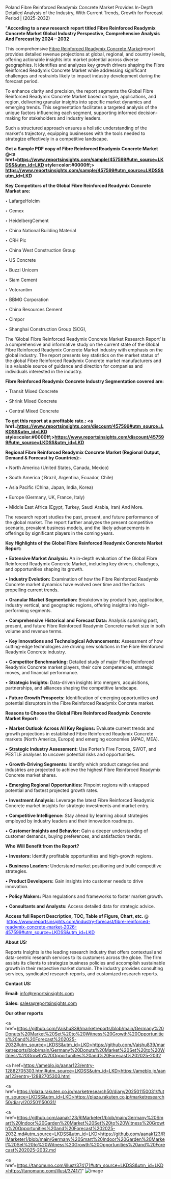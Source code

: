 Poland Fibre Reinforced Readymix Concrete Market Provides In-Depth Detailed Analysis of the Industry, With Current Trends, Growth for Forecast Period | (2025-2032)

"<strong>According to a new research report titled Fibre Reinforced Readymix Concrete Market Global Industry Perspective, Comprehensive Analysis And Forecast by 2024 – 2032</strong>

This comprehensive <a href=https://www.reportsinsights.com/sample/457599>Fibre Reinforced Readymix Concrete Market</a>report provides detailed revenue projections at global, regional, and country levels, offering actionable insights into market potential across diverse geographies. It identifies and analyzes key growth drivers shaping the Fibre Reinforced Readymix Concrete Market while addressing significant challenges and restraints likely to impact industry development during the forecast period.

To enhance clarity and precision, the report segments the Global Fibre Reinforced Readymix Concrete Market based on type, applications, and region, delivering granular insights into specific market dynamics and emerging trends. This segmentation facilitates a targeted analysis of the unique factors influencing each segment, supporting informed decision-making for stakeholders and industry leaders.

Such a structured approach ensures a holistic understanding of the market's trajectory, equipping businesses with the tools needed to strategize effectively in a competitive landscape.

<strong>Get a Sample PDF copy of Fibre Reinforced Readymix Concrete Market </strong><strong>@<a href=https://www.reportsinsights.com/sample/457599#utm_source=LKDSS&utm_id=LKD style=color:#0000ff;> https://www.reportsinsights.com/sample/457599#utm_source=LKDSS&utm_id=LKD</a></strong></font>

<strong>Key Competitors of the Global Fibre Reinforced Readymix Concrete Market are:</strong>

‣ LafargeHolcim

‣ Cemex

‣ HeidelbergCement

‣ China National Building Material

‣ CRH Plc

‣ China West Construction Group

‣ US Concrete

‣ Buzzi Unicem

‣ Siam Cement

‣ Votorantim

‣ BBMG Corporation

‣ China Resources Cement

‣ Cimpor

‣ Shanghai Construction Group (SCG),

The ‘Global Fibre Reinforced Readymix Concrete Market Research Report’ is a comprehensive and informative study on the current state of the Global Fibre Reinforced Readymix Concrete Market industry with emphasis on the global industry. The report presents key statistics on the market status of the global Fibre Reinforced Readymix Concrete market manufacturers and is a valuable source of guidance and direction for companies and individuals interested in the industry.

<strong>Fibre Reinforced Readymix Concrete Industry Segmentation covered are:</strong>

‣ Transit Mixed Concrete

‣ Shrink Mixed Concrete

‣ Central Mixed Concrete

<strong>To get this report at a profitable rate.: <a href=https://www.reportsinsights.com/discount/457599#utm_source=LKDSS&utm_id=LKD style=color:#0000ff;>https://www.reportsinsights.com/discount/457599#utm_source=LKDSS&utm_id=LKD</a></strong></font>

<strong>Regional Fibre Reinforced Readymix Concrete Market (Regional Output, Demand &amp; Forecast by Countries):-</strong>

• North America (United States, Canada, Mexico)

• South America ( Brazil, Argentina, Ecuador, Chile)

• Asia Pacific (China, Japan, India, Korea)

• Europe (Germany, UK, France, Italy)

• Middle East Africa (Egypt, Turkey, Saudi Arabia, Iran) And More.

The research report studies the past, present, and future performance of the global market. The report further analyzes the present competitive scenario, prevalent business models, and the likely advancements in offerings by significant players in the coming years.

<strong>Key Highlights of the Global Fibre Reinforced Readymix Concrete Market Report:</strong>

• <strong>Extensive Market Analysis:</strong> An in-depth evaluation of the Global Fibre Reinforced Readymix Concrete Market, including key drivers, challenges, and opportunities shaping its growth.

• <strong>Industry Evolution:</strong> Examination of how the Fibre Reinforced Readymix Concrete market dynamics have evolved over time and the factors propelling current trends.

• <strong>Granular Market Segmentation:</strong> Breakdown by product type, application, industry vertical, and geographic regions, offering insights into high-performing segments.

• <strong>Comprehensive Historical and Forecast Data:</strong> Analysis spanning past, present, and future Fibre Reinforced Readymix Concrete market size in both volume and revenue terms.

• <strong>Key Innovations and Technological Advancements:</strong> Assessment of how cutting-edge technologies are driving new solutions in the Fibre Reinforced Readymix Concrete industry.

• <strong>Competitor Benchmarking:</strong> Detailed study of major Fibre Reinforced Readymix Concrete market players, their core competencies, strategic moves, and financial performance.

• <strong>Strategic Insights:</strong> Data-driven insights into mergers, acquisitions, partnerships, and alliances shaping the competitive landscape.

• <strong>Future Growth Prospects:</strong> Identification of emerging opportunities and potential disruptors in the Fibre Reinforced Readymix Concrete market.

<strong>Reasons to Choose the Global Fibre Reinforced Readymix Concrete Market Report:</strong>

• <strong>Market Outlook Across All Key Regions:</strong> Evaluate current trends and growth projections in established Fibre Reinforced Readymix Concrete markets (North America, Europe) and emerging economies (APAC, MEA).

• <strong>Strategic Industry Assessment:</strong> Use Porter’s Five Forces, SWOT, and PESTLE analyses to uncover potential risks and opportunities.

• <strong>Growth-Driving Segments:</strong> Identify which product categories and industries are projected to achieve the highest Fibre Reinforced Readymix Concrete market shares.

• <strong>Emerging Regional Opportunities:</strong> Pinpoint regions with untapped potential and fastest projected growth rates.

• <strong>Investment Analysis:</strong> Leverage the latest Fibre Reinforced Readymix Concrete market insights for strategic investments and market entry.

• <strong>Competitive Intelligence:</strong> Stay ahead by learning about strategies employed by industry leaders and their innovation roadmaps.

• <strong>Customer Insights and Behavior:</strong> Gain a deeper understanding of customer demands, buying preferences, and satisfaction trends.

<strong>Who Will Benefit from the Report?</strong>

• <strong>Investors:</strong> Identify profitable opportunities and high-growth regions.

• <strong>Business Leaders:</strong> Understand market positioning and build competitive strategies.

• <strong>Product Developers:</strong> Gain insights into customer needs to drive innovation.

• <strong>Policy Makers:</strong> Plan regulations and frameworks to foster market growth.

• <strong>Consultants and Analysts:</strong> Access detailed data for strategic advice.
</ul>
<strong>Access full Report Description, TOC, Table of Figure, Chart, etc. </strong>@  <a href=https://www.reportsinsights.com/industry-forecast/fibre-reinforced-readymix-concrete-market-2026-457599#utm_source=LKDSS&utm_id=LKD style=color:#0000ff;>https://www.reportsinsights.com/industry-forecast/fibre-reinforced-readymix-concrete-market-2026-457599#utm_source=LKDSS&utm_id=LKD</a></font>

<strong><strong>About US</strong>:</strong>

Reports Insights is the leading research industry that offers contextual and data-centric research services to its customers across the globe. The firm assists its clients to strategize business policies and accomplish sustainable growth in their respective market domain. The industry provides consulting services, syndicated research reports, and customized research reports.

<strong>Contact US:</strong>

<p class=""""><b>Email:</b> <a href=mailto:info@reportsinsights.com>info@reportsinsights.com</a></p>
<p class=""""><b>Sales:</b> <a href=mailto:sales@reportsinsights.com>sales@reportsinsights.com</a></p>

<strong>Our other reports</strong>

<a href=https://github.com/Vaishu839/marketreports/blob/main/Germany%20Donuts%20Market%20Set%20to%20Witness%20Growth%20Opportunities%20and%20Forecast%202025-2032#utm_source=LKDSS&utm_id=LKD>https://github.com/Vaishu839/marketreports/blob/main/Germany%20Donuts%20Market%20Set%20to%20Witness%20Growth%20Opportunities%20and%20Forecast%202025-2032</a>

<a href=https://ameblo.jp/aanar123/entry-12882705303.html#utm_source=LKDSS&utm_id=LKD>https://ameblo.jp/aanar123/entry-12882705303.html</a>

<a href=https://plaza.rakuten.co.jp/marketresearch50/diary/202501150031/#utm_source=LKDSS&utm_id=LKD>https://plaza.rakuten.co.jp/marketresearch50/diary/202501150031/</a>

<a href=https://github.com/aanak123/RIMarketer1/blob/main/Germany%20Smart%20Indoor%20Garden%20Market%20Set%20to%20Witness%20Growth%20Opportunities%20and%20Forecast%202025-2032.md#utm_source=LKDSS&utm_id=LKD>https://github.com/aanak123/RIMarketer1/blob/main/Germany%20Smart%20Indoor%20Garden%20Market%20Set%20to%20Witness%20Growth%20Opportunities%20and%20Forecast%202025-2032.md</a>

<a href=https://tanomuno.com/illust/374171#utm_source=LKDSS&utm_id=LKD>https://tanomuno.com/illust/374171</a>"
![image](https://github.com/user-attachments/assets/6ef58859-dc2c-4087-9e0e-ea1f89f9e364)
